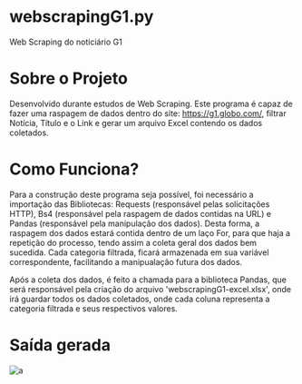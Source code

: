 # webscrapingG1.py
Web Scraping do noticiário G1 

# Sobre o Projeto
Desenvolvido durante estudos de Web Scraping. Este programa é capaz de fazer uma raspagem de dados dentro do site: https://g1.globo.com/, filtrar Notícia, Título e o Link e gerar um arquivo Excel contendo os dados coletados.

# Como Funciona? 
Para a construção deste programa seja possível, foi necessário a importação das Bibliotecas: Requests (responsável pelas solicitações HTTP), Bs4 (responsável pela raspagem de dados contidas na URL) e Pandas (responsável pela manipulação dos dados). Desta forma, a raspagem dos dados estará contida dentro de um laço For, para que haja a repetição do processo, tendo assim a coleta geral dos dados bem sucedida. Cada categoria filtrada, ficará armazenada em sua variável correspondente, facilitando a manipualação futura dos dados.

Após a coleta dos dados, é feito a chamada para a biblioteca Pandas, que será responsável pela criação do arquivo 'webscrapingG1-excel.xlsx', onde irá guardar todos os dados coletados, onde cada coluna representa a categoria filtrada e seus respectivos valores.

# Saída gerada

![a](https://user-images.githubusercontent.com/84475339/169376947-ca2099e6-65ff-414a-bc72-1abede2ee03e.png)
